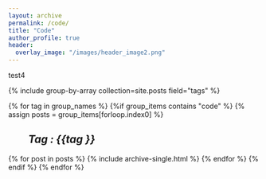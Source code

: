 ```yaml
---
layout: archive
permalink: /code/
title: "Code"
author_profile: true
header:
  overlay_image: "/images/header_image2.png"
---
```


test4

{% include group-by-array collection=site.posts field="tags" %}

{% for tag in group_names %}
  {%if group_items contains "code" %}
    {% assign posts = group_items[forloop.index0] %}
    <h2 id="{{ tag | slugify }}"
    class="archive__subtitle"><i style="margin-left: 40px">Tag : {{tag }}</i></h2>
      {% for post in posts %}
        {% include archive-single.html %}
      {% endfor %}
  {% endif %}
{% endfor %}
